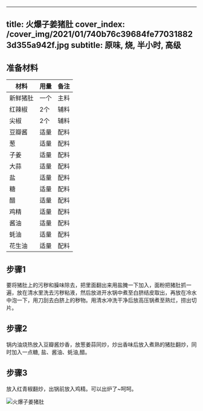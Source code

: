 
---
title: 火爆子姜猪肚
cover_index: /cover_img/2021/01/740b76c39684fe770318823d355a942f.jpg
subtitle: 原味, 烧, 半小时, 高级
---

## 准备材料

| 材料     | 用量 | 备注|
| ------- | ----- | --- |
| 新鲜猪肚 | 一个| 主料 |
| 红辣椒 | 2个| 辅料 |
| 尖椒 | 2个| 辅料 |
| 豆瓣酱 | 适量| 配料 |
| 葱 | 适量| 配料 |
| 子姜 | 适量| 配料 |
| 大蒜 | 适量| 配料 |
| 盐 | 适量| 配料 |
| 糖 | 适量| 配料 |
| 醋 | 适量| 配料 |
| 鸡精 | 适量| 配料 |
| 酱油 | 适量| 配料 |
| 蚝油 | 适量| 配料 |
| 花生油 | 适量| 配料 |

## 步骤1

要将猪肚上的污秽和臊味除去，把里面翻出来用盐腌一下加入，面粉把猪肚抓一遍，放在清水里洗去污秽粘液，然后放进开水锅中煮至白脐结皮取出，再放在冷水中泡一下，用刀刮去白脐上的秽物。用清水冲洗干净后放高压锅煮至熟烂，捞出切片。

## 步骤2

锅内油烧热放入豆瓣酱炒香，放葱姜蒜同炒，炒出香味后放入煮熟的猪肚翻炒，同时加入一点糖, 盐、酱油、蚝油,醋。

## 步骤3

放入红青椒翻炒，出锅前放入鸡精。可以出炉了~呵呵。

![火爆子姜猪肚](https://i8.meishichina.com/attachment/recipe/201010/201010111507372.jpg?x-oss-process=style/p320) 

